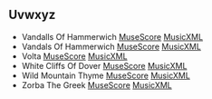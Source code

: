 ## Uvwxyz

- Vandalls Of Hammerwich [MuseScore](./vandalls_of_hammerwich.mscz) [MusicXML](./vandalls_of_hammerwich.mxl)
- Vandals Of Hammerwich [MuseScore](./vandals_of_hammerwich.mscz) [MusicXML](./vandals_of_hammerwich.mxl)
- Volta [MuseScore](./volta.mscz) [MusicXML](./volta.mxl)
- White Cliffs Of Dover [MuseScore](./white_cliffs_of_dover.mscz) [MusicXML](./white_cliffs_of_dover.mxl)
- Wild Mountain Thyme [MuseScore](./wild_mountain_thyme.mscz) [MusicXML](./wild_mountain_thyme.mxl)
- Zorba The Greek [MuseScore](./zorba_the_greek.mscz) [MusicXML](./zorba_the_greek.mxl)
